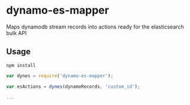 # dynamo-es-mapper

Maps dynamodb stream records into actions ready for the elasticsearch bulk API

## Usage
`npm install`

```javascript
var dynes = require('dynamo-es-mapper');

var esActions = dynes(dynamoRecords, 'custom_id');

...
```